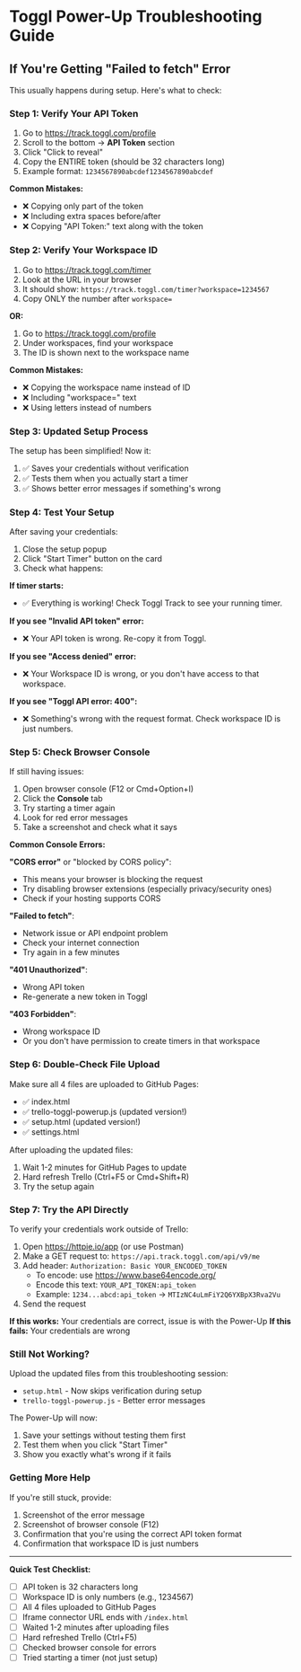 # Toggl Power-Up Troubleshooting Guide

## If You're Getting "Failed to fetch" Error

This usually happens during setup. Here's what to check:

### Step 1: Verify Your API Token

1. Go to https://track.toggl.com/profile
2. Scroll to the bottom → **API Token** section
3. Click "Click to reveal" 
4. Copy the ENTIRE token (should be 32 characters long)
5. Example format: `1234567890abcdef1234567890abcdef`

**Common Mistakes:**
- ❌ Copying only part of the token
- ❌ Including extra spaces before/after
- ❌ Copying "API Token:" text along with the token

### Step 2: Verify Your Workspace ID

1. Go to https://track.toggl.com/timer
2. Look at the URL in your browser
3. It should show: `https://track.toggl.com/timer?workspace=1234567`
4. Copy ONLY the number after `workspace=`

**OR:**

1. Go to https://track.toggl.com/profile
2. Under workspaces, find your workspace
3. The ID is shown next to the workspace name

**Common Mistakes:**
- ❌ Copying the workspace name instead of ID
- ❌ Including "workspace=" text
- ❌ Using letters instead of numbers

### Step 3: Updated Setup Process

The setup has been simplified! Now it:
1. ✅ Saves your credentials without verification
2. ✅ Tests them when you actually start a timer
3. ✅ Shows better error messages if something's wrong

### Step 4: Test Your Setup

After saving your credentials:

1. Close the setup popup
2. Click "Start Timer" button on the card
3. Check what happens:

**If timer starts:** 
- ✅ Everything is working! Check Toggl Track to see your running timer.

**If you see "Invalid API token" error:**
- ❌ Your API token is wrong. Re-copy it from Toggl.

**If you see "Access denied" error:**
- ❌ Your Workspace ID is wrong, or you don't have access to that workspace.

**If you see "Toggl API error: 400":**
- ❌ Something's wrong with the request format. Check workspace ID is just numbers.

### Step 5: Check Browser Console

If still having issues:

1. Open browser console (F12 or Cmd+Option+I)
2. Click the **Console** tab
3. Try starting a timer again
4. Look for red error messages
5. Take a screenshot and check what it says

**Common Console Errors:**

**"CORS error"** or "blocked by CORS policy":
- This means your browser is blocking the request
- Try disabling browser extensions (especially privacy/security ones)
- Check if your hosting supports CORS

**"Failed to fetch"**:
- Network issue or API endpoint problem
- Check your internet connection
- Try again in a few minutes

**"401 Unauthorized"**:
- Wrong API token
- Re-generate a new token in Toggl

**"403 Forbidden"**:
- Wrong workspace ID
- Or you don't have permission to create timers in that workspace

### Step 6: Double-Check File Upload

Make sure all 4 files are uploaded to GitHub Pages:
- ✅ index.html
- ✅ trello-toggl-powerup.js (updated version!)
- ✅ setup.html (updated version!)
- ✅ settings.html

After uploading the updated files:
1. Wait 1-2 minutes for GitHub Pages to update
2. Hard refresh Trello (Ctrl+F5 or Cmd+Shift+R)
3. Try the setup again

### Step 7: Try the API Directly

To verify your credentials work outside of Trello:

1. Open https://httpie.io/app (or use Postman)
2. Make a GET request to: `https://api.track.toggl.com/api/v9/me`
3. Add header: `Authorization: Basic YOUR_ENCODED_TOKEN`
   - To encode: use https://www.base64encode.org/
   - Encode this text: `YOUR_API_TOKEN:api_token`
   - Example: `1234...abcd:api_token` → `MTIzNC4uLmFiY2Q6YXBpX3Rva2Vu`
4. Send the request

**If this works:** Your credentials are correct, issue is with the Power-Up
**If this fails:** Your credentials are wrong

### Still Not Working?

Upload the updated files from this troubleshooting session:
- `setup.html` - Now skips verification during setup
- `trello-toggl-powerup.js` - Better error messages

The Power-Up will now:
1. Save your settings without testing them first
2. Test them when you click "Start Timer"
3. Show you exactly what's wrong if it fails

### Getting More Help

If you're still stuck, provide:
1. Screenshot of the error message
2. Screenshot of browser console (F12)
3. Confirmation that you're using the correct API token format
4. Confirmation that workspace ID is just numbers

---

**Quick Test Checklist:**

- [ ] API token is 32 characters long
- [ ] Workspace ID is only numbers (e.g., 1234567)
- [ ] All 4 files uploaded to GitHub Pages
- [ ] Iframe connector URL ends with `/index.html`
- [ ] Waited 1-2 minutes after uploading files
- [ ] Hard refreshed Trello (Ctrl+F5)
- [ ] Checked browser console for errors
- [ ] Tried starting a timer (not just setup)